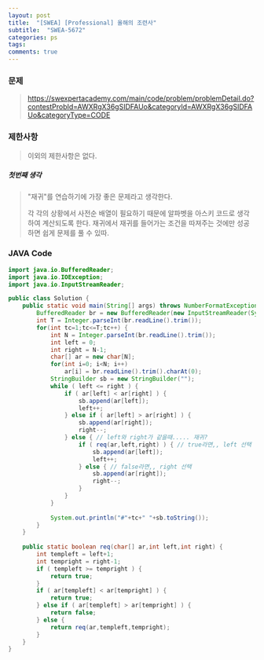 ```yaml
---
layout: post
title:  "[SWEA] [Professional] 올해의 조련사"
subtitle:  "SWEA-5672"
categories: ps
tags: 
comments: true
---
```




### 문제

>    https://swexpertacademy.com/main/code/problem/problemDetail.do?contestProbId=AWXRgX36gSIDFAUo&categoryId=AWXRgX36gSIDFAUo&categoryType=CODE 



### 제한사항

> 이외의 제한사항은 없다.

##### 첫번째 생각

> "재귀"를 연습하기에 가장 좋은 문제라고 생각한다.
>
> 각 각의 상황에서 사전순 배열이 필요하기 때문에 알파벳을 아스키 코드로 생각하여 계산되도록 한다. 
> 재귀에서 재귀를 들어가는 조건을 따져주는 것에만 성공하면 쉽게 문제를 풀 수 있따.



### JAVA Code

```java
import java.io.BufferedReader;
import java.io.IOException;
import java.io.InputStreamReader;

public class Solution {
	public static void main(String[] args) throws NumberFormatException, IOException {
		BufferedReader br = new BufferedReader(new InputStreamReader(System.in));
		int T = Integer.parseInt(br.readLine().trim());
		for(int tc=1;tc<=T;tc++) {
			int N = Integer.parseInt(br.readLine().trim());
			int left = 0;
			int right = N-1;
			char[] ar = new char[N];
			for(int i=0; i<N; i++) 
				ar[i] = br.readLine().trim().charAt(0);
			StringBuilder sb = new StringBuilder("");
			while ( left <= right ) {
				if ( ar[left] < ar[right] ) {
					sb.append(ar[left]);
					left++;
				} else if ( ar[left] > ar[right] ) {
					sb.append(ar[right]);
					right--;
				} else { // left와 right가 같을때..... 재귀?
					if ( req(ar,left,right) ) { // true라면,, left 선택
						sb.append(ar[left]);
						left++;
					} else { // false라면,, right 선택
						sb.append(ar[right]);
						right--;
					}
				}
			}
			
			System.out.println("#"+tc+" "+sb.toString());
		}
	}
	
	public static boolean req(char[] ar,int left,int right) {
		int templeft = left+1;
		int tempright = right-1;
		if ( templeft >= tempright ) {
			return true;
		}
		if ( ar[templeft] < ar[tempright] ) {
			return true;
		} else if ( ar[templeft] > ar[tempright] ) { 
			return false;
		} else {
			return req(ar,templeft,tempright);
		}
	}
}

```

